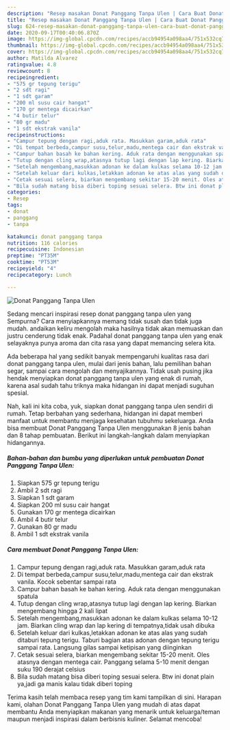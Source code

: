 ```yaml
---
description: "Resep masakan Donat Panggang Tanpa Ulen | Cara Buat Donat Panggang Tanpa Ulen Yang Enak dan Simpel"
title: "Resep masakan Donat Panggang Tanpa Ulen | Cara Buat Donat Panggang Tanpa Ulen Yang Enak dan Simpel"
slug: 624-resep-masakan-donat-panggang-tanpa-ulen-cara-buat-donat-panggang-tanpa-ulen-yang-enak-dan-simpel
date: 2020-09-17T00:40:06.870Z
image: https://img-global.cpcdn.com/recipes/accb94954a098aa4/751x532cq70/donat-panggang-tanpa-ulen-foto-resep-utama.jpg
thumbnail: https://img-global.cpcdn.com/recipes/accb94954a098aa4/751x532cq70/donat-panggang-tanpa-ulen-foto-resep-utama.jpg
cover: https://img-global.cpcdn.com/recipes/accb94954a098aa4/751x532cq70/donat-panggang-tanpa-ulen-foto-resep-utama.jpg
author: Matilda Alvarez
ratingvalue: 4.8
reviewcount: 8
recipeingredient:
- "575 gr tepung terigu"
- "2 sdt ragi"
- "1 sdt garam"
- "200 ml susu cair hangat"
- "170 gr mentega dicairkan"
- "4 butir telur"
- "80 gr madu"
- "1 sdt ekstrak vanila"
recipeinstructions:
- "Campur tepung dengan ragi,aduk rata. Masukkan garam,aduk rata"
- "Di tempat berbeda,campur susu,telur,madu,mentega cair dan ekstrak vanila. Kocok sebentar sampai rata"
- "Campur bahan basah ke bahan kering. Aduk rata dengan menggunakan spatula"
- "Tutup dengan cling wrap,atasnya tutup lagi dengan lap kering. Biarkan mengembang hingga 2 kali lipat"
- "Setelah mengembang,masukkan adonan ke dalam kulkas selama 10-12 jam. Biarkan cling wrap dan lap kering di tempatnya,tidak usah dibuka"
- "Setelah keluar dari kulkas,letakkan adonan ke atas alas yang sudah ditaburi tepung terigu. Taburi bagian atas adonan dengan tepung terigu sampai rata. Langsung gilas sampai ketipisan yang diinginkan"
- "Cetak sesuai selera, biarkan mengembang sekitar 15-20 menit. Oles atasnya dengan mentega cair. Panggang selama 5-10 menit dengan suku 190 derajat celsius"
- "Bila sudah matang bisa diberi toping sesuai selera. Btw ini donat plain ya,jadi ga manis kalau tidak diberi toping"
categories:
- Resep
tags:
- donat
- panggang
- tanpa

katakunci: donat panggang tanpa 
nutrition: 116 calories
recipecuisine: Indonesian
preptime: "PT35M"
cooktime: "PT53M"
recipeyield: "4"
recipecategory: Lunch

---
```



![Donat Panggang Tanpa Ulen](https://img-global.cpcdn.com/recipes/accb94954a098aa4/751x532cq70/donat-panggang-tanpa-ulen-foto-resep-utama.jpg)

Sedang mencari inspirasi resep donat panggang tanpa ulen yang Sempurna? Cara menyiapkannya memang tidak susah dan tidak juga mudah. andaikan keliru mengolah maka hasilnya tidak akan memuaskan dan justru cenderung tidak enak. Padahal donat panggang tanpa ulen yang enak selayaknya punya aroma dan cita rasa yang dapat memancing selera kita.

Ada beberapa hal yang sedikit banyak mempengaruhi kualitas rasa dari donat panggang tanpa ulen, mulai dari jenis bahan, lalu pemilihan bahan segar, sampai cara mengolah dan menyajikannya. Tidak usah pusing jika hendak menyiapkan donat panggang tanpa ulen yang enak di rumah, karena asal sudah tahu triknya maka hidangan ini dapat menjadi suguhan spesial.




Nah, kali ini kita coba, yuk, siapkan donat panggang tanpa ulen sendiri di rumah. Tetap berbahan yang sederhana, hidangan ini dapat memberi manfaat untuk membantu menjaga kesehatan tubuhmu sekeluarga. Anda bisa membuat Donat Panggang Tanpa Ulen menggunakan 8 jenis bahan dan 8 tahap pembuatan. Berikut ini langkah-langkah dalam menyiapkan hidangannya.

<!--inarticleads1-->

##### Bahan-bahan dan bumbu yang diperlukan untuk pembuatan Donat Panggang Tanpa Ulen:

1. Siapkan 575 gr tepung terigu
1. Ambil 2 sdt ragi
1. Siapkan 1 sdt garam
1. Siapkan 200 ml susu cair hangat
1. Gunakan 170 gr mentega dicairkan
1. Ambil 4 butir telur
1. Gunakan 80 gr madu
1. Ambil 1 sdt ekstrak vanila




<!--inarticleads2-->

##### Cara membuat Donat Panggang Tanpa Ulen:

1. Campur tepung dengan ragi,aduk rata. Masukkan garam,aduk rata
1. Di tempat berbeda,campur susu,telur,madu,mentega cair dan ekstrak vanila. Kocok sebentar sampai rata
1. Campur bahan basah ke bahan kering. Aduk rata dengan menggunakan spatula
1. Tutup dengan cling wrap,atasnya tutup lagi dengan lap kering. Biarkan mengembang hingga 2 kali lipat
1. Setelah mengembang,masukkan adonan ke dalam kulkas selama 10-12 jam. Biarkan cling wrap dan lap kering di tempatnya,tidak usah dibuka
1. Setelah keluar dari kulkas,letakkan adonan ke atas alas yang sudah ditaburi tepung terigu. Taburi bagian atas adonan dengan tepung terigu sampai rata. Langsung gilas sampai ketipisan yang diinginkan
1. Cetak sesuai selera, biarkan mengembang sekitar 15-20 menit. Oles atasnya dengan mentega cair. Panggang selama 5-10 menit dengan suku 190 derajat celsius
1. Bila sudah matang bisa diberi toping sesuai selera. Btw ini donat plain ya,jadi ga manis kalau tidak diberi toping




Terima kasih telah membaca resep yang tim kami tampilkan di sini. Harapan kami, olahan Donat Panggang Tanpa Ulen yang mudah di atas dapat membantu Anda menyiapkan makanan yang menarik untuk keluarga/teman maupun menjadi inspirasi dalam berbisnis kuliner. Selamat mencoba!
